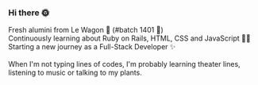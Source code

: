 ### Hi there 🌞

Fresh alumini from Le Wagon 🚗 (#batch 1401 🫶)
</br>
Continuously learning about Ruby on Rails, HTML, CSS and JavaScript 👩‍💻
</br>
Starting a new journey as a Full-Stack Developer ✨
</br>
</br>
When I'm not typing lines of codes, I'm probably learning theater lines, listening to music or talking to my plants.


<!--
**Louise-Giraud/Louise-Giraud** is a ✨ _special_ ✨ repository because its `README.md` (this file) appears on your GitHub profile.

Here are some ideas to get you started:

- 🔭 I’m currently working on ...
- 🌱 I’m currently learning ...
- 👯 I’m looking to collaborate on ...
- 🤔 I’m looking for help with ...
- 💬 Ask me about ...
- 📫 How to reach me: ...
- 😄 Pronouns: ...
- ⚡ Fun fact: ...
-->
